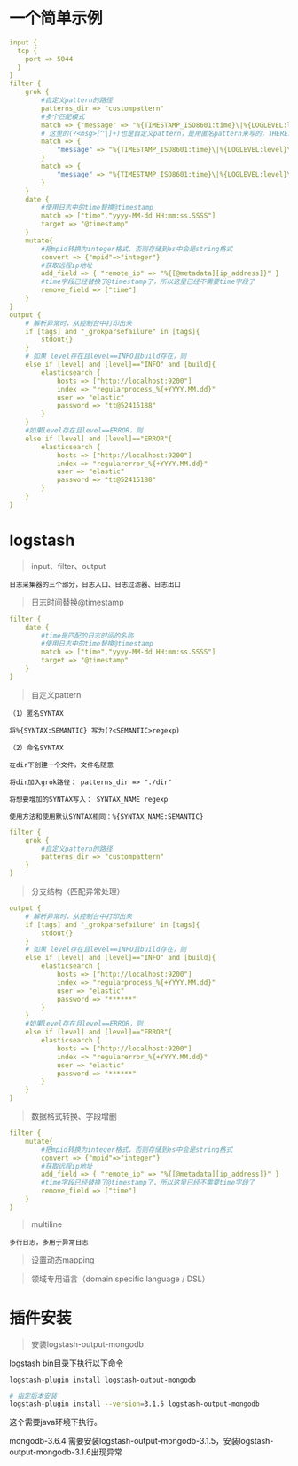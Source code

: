 # 一个简单示例

```yml
input {
  tcp {
    port => 5044
  }
}
filter {
    grok {
        #自定义pattern的路径
        patterns_dir => "custompattern"
        #多个匹配模式
        match => {"message" => "%{TIMESTAMP_ISO8601:time}\|%{LOGLEVEL:level}\|%{WORD:cycle}\|%{WORD:build}\|%{WORD:meter}\|%{INT:mpid}\|%{GREEDYDATA:state}"}
        # 这里的(?<msg>[^|]+)也是自定义pattern，是用匿名pattern来写的，THEREST是在custompattern中自定义的SYNTAX
	    match => { 
            "message" => "%{TIMESTAMP_ISO8601:time}\|%{LOGLEVEL:level}\|(?<msg>[^|]+)\|%{THEREST:ex}"
        }
	    match => { 
            "message" => "%{TIMESTAMP_ISO8601:time}\|%{LOGLEVEL:level}\|(?<msg>[^|]+)"
        }  
    }
    date {
        #使用日志中的time替换@timestamp
        match => ["time","yyyy-MM-dd HH:mm:ss.SSSS"]
        target => "@timestamp"
    }
    mutate{
        #把mpid转换为integer格式，否则存储到es中会是string格式
        convert => {"mpid"=>"integer"}
        #获取远程ip地址
        add_field => { "remote_ip" => "%{[@metadata][ip_address]}" }
        #time字段已经替换了@timestamp了，所以这里已经不需要time字段了
        remove_field => ["time"]
    }
}
output {
    # 解析异常时，从控制台中打印出来
    if [tags] and "_grokparsefailure" in [tags]{
        stdout{}
    }
    # 如果 level存在且level==INFO且build存在，则
    else if [level] and [level]=="INFO" and [build]{
        elasticsearch {
            hosts => ["http://localhost:9200"]
            index => "regularprocess_%{+YYYY.MM.dd}"
            user => "elastic"
            password => "tt@52415188"
        }
    }
    #如果level存在且level==ERROR，则
    else if [level] and [level]=="ERROR"{
        elasticsearch {
            hosts => ["http://localhost:9200"]
            index => "regularerror_%{+YYYY.MM.dd}"
            user => "elastic"
            password => "tt@52415188"
        }
    }
}
```

# logstash

>input、filter、output

    日志采集器的三个部分，日志入口、日志过滤器、日志出口

>日志时间替换@timestamp
```yml
filter {
    date {
        #time是匹配的日志时间的名称
        #使用日志中的time替换@timestamp
        match => ["time","yyyy-MM-dd HH:mm:ss.SSSS"]
        target => "@timestamp"
    }
}
```

>自定义pattern

    （1）匿名SYNTAX

    将%{SYNTAX:SEMANTIC} 写为(?<SEMANTIC>regexp)

    （2）命名SYNTAX

    在dir下创建一个文件，文件名随意

    将dir加入grok路径： patterns_dir => "./dir"

    将想要增加的SYNTAX写入： SYNTAX_NAME regexp

    使用方法和使用默认SYNTAX相同：%{SYNTAX_NAME:SEMANTIC}

```yml
filter {
    grok {
        #自定义pattern的路径
        patterns_dir => "custompattern"
    }
}
```

>分支结构（匹配异常处理）
```yml
output {
    # 解析异常时，从控制台中打印出来
    if [tags] and "_grokparsefailure" in [tags]{
        stdout{}
    }
    # 如果 level存在且level==INFO且build存在，则
    else if [level] and [level]=="INFO" and [build]{
        elasticsearch {
            hosts => ["http://localhost:9200"]
            index => "regularprocess_%{+YYYY.MM.dd}"
            user => "elastic"
            password => "******"
        }
    }
    #如果level存在且level==ERROR，则
    else if [level] and [level]=="ERROR"{
        elasticsearch {
            hosts => ["http://localhost:9200"]
            index => "regularerror_%{+YYYY.MM.dd}"
            user => "elastic"
            password => "******"
        }
    }
}
```
>数据格式转换、字段增删

```yml
filter {
    mutate{
        #把mpid转换为integer格式，否则存储到es中会是string格式
        convert => {"mpid"=>"integer"}
        #获取远程ip地址
        add_field => { "remote_ip" => "%{[@metadata][ip_address]}" }
        #time字段已经替换了@timestamp了，所以这里已经不需要time字段了
        remove_field => ["time"]
    }
}
```
>multiline

    多行日志，多用于异常日志

>设置动态mapping



>领域专用语言（domain specific language / DSL） 



# 插件安装

>安装logstash-output-mongodb

logstash bin目录下执行以下命令
```sh
logstash-plugin install logstash-output-mongodb

# 指定版本安装
logstash-plugin install --version=3.1.5 logstash-output-mongodb
```
这个需要java环境下执行。

mongodb-3.6.4 需要安装logstash-output-mongodb-3.1.5，安装logstash-output-mongodb-3.1.6出现异常
